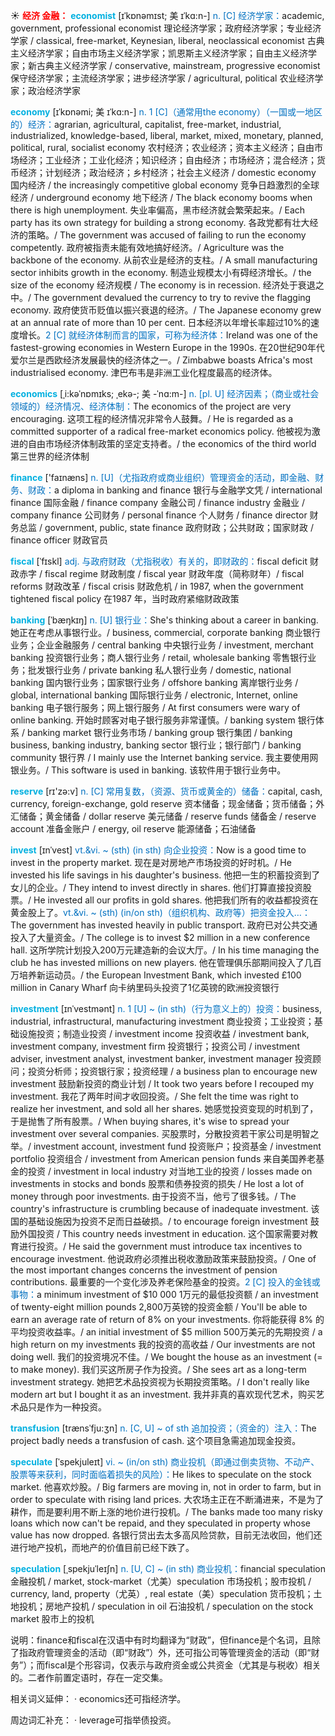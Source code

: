 ☀ <font color="red">**经济 金融：**</font>
<font color="sky blue">**economist**</font> [ɪˈkɒnəmɪst; 美 ɪˈkɑ:n-]
<font color="#0070c0">n. [C] 经济学家：</font>academic, government, professional economist 理论经济学家；政府经济学家；专业经济学家 / classical, free-market, Keynesian, liberal, neoclassical economist 古典主义经济学家；自由市场主义经济学家；凯恩斯主义经济学家；自由主义经济学家；新古典主义经济学家 / conservative, mainstream, progressive economist 保守经济学家；主流经济学家；进步经济学家 / agricultural, political 农业经济学家；政治经济学家

<font color="sky blue">**economy**</font> [ɪˈkɒnəmi; 美 ɪˈkɑ:n-]
<font color="#0070c0">n. 1 [C]（通常用the economy）（一国或一地区的）经济：</font>agrarian, agricultural, capitalist, free-market, industrial, industrialized, knowledge-based, liberal, market, mixed, monetary, planned, political, rural, socialist economy 农村经济；农业经济；资本主义经济；自由市场经济；工业经济；工业化经济；知识经济；自由经济；市场经济；混合经济；货币经济；计划经济；政治经济；乡村经济；社会主义经济 / domestic economy 国内经济 / the increasingly competitive global economy 竞争日趋激烈的全球经济 / underground economy 地下经济 / The black economy booms when there is high unemployment. 失业率偏高，黑市经济就会繁荣起来。/ Each party has its own strategy for building a strong economy. 各政党都有壮大经济的策略。/ The government was accused of failing to run the economy competently. 政府被指责未能有效地搞好经济。/ Agriculture was the backbone of the economy. 从前农业是经济的支柱。/ A small manufacturing sector inhibits growth in the economy. 制造业规模太小有碍经济增长。/ the size of the economy 经济规模 / The economy is in recession. 经济处于衰退之中。/ The government devalued the currency to try to revive the flagging economy. 政府使货币贬值以振兴衰退的经济。/ The Japanese economy grew at an annual rate of more than 10 per cent. 日本经济以年增长率超过10%的速度增长。<font color="#0070c0">2 [C] 就经济体制而言的国家，可称为经济体：</font>Ireland was one of the fastest-growing economies in Western Europe in the 1990s. 在20世纪90年代爱尔兰是西欧经济发展最快的经济体之一。/ Zimbabwe boasts Africa's most industrialised economy. 津巴布韦是非洲工业化程度最高的经济体。
           
<font color="sky blue">**economics**</font> [ˌi:kəˈnɒmɪks; ˌekə-; 美 -ˈnɑ:m-]
<font color="#0070c0">n. [pl. U] 经济因素；（商业或社会领域的）经济情况、经济体制：</font>The economics of the project are very encouraging. 这项工程的经济情况非常令人鼓舞。/ He is regarded as a committed supporter of a radical free-market economics policy. 他被视为激进的自由市场经济体制政策的坚定支持者。/ the economics of the third world 第三世界的经济体制
 
<font color="sky blue">**finance**</font> ['faɪnæns] 
<font color="#0070c0">n. [U]（尤指政府或商业组织）管理资金的活动，即金融、财务、财政：</font>a diploma in banking and finance 银行与金融学文凭 / international finance 国际金融 / finance company 金融公司 / finance industry 金融业 / company finance 公司财务 / personal finance 个人财务 / finance director 财务总监 / government, public, state finance 政府财政；公共财政；国家财政 / finance officer 财政官员 
           
<font color="sky blue">**fiscal**</font> [ˈfɪskl]
<font color="#0070c0">adj. 与政府财政（尤指税收）有关的，即财政的：</font>fiscal deficit 财政赤字 / fiscal regime 财政制度 / fiscal year 财政年度（简称财年）/ fiscal reforms 财政改革 / fiscal crisis 财政危机 / in 1987, when the government tightened fiscal policy 在1987 年，当时政府紧缩财政政策
           
<font color="sky blue">**banking**</font> [ˈbæŋkɪŋ]
<font color="#0070c0">n. [U] 银行业：</font>She's thinking about a career in banking. 她正在考虑从事银行业。/ business, commercial, corporate banking 商业银行业务；企业金融服务 / central banking 中央银行业务 / investment, merchant banking 投资银行业务；商人银行业务 / retail, wholesale banking 零售银行业务；批发银行业务 / private banking 私人银行业务 / domestic, national banking 国内银行业务；国家银行业务 / offshore banking 离岸银行业务 / global, international banking 国际银行业务 / electronic, Internet, online banking 电子银行服务；网上银行服务 / At first consumers were wary of online banking. 开始时顾客对电子银行服务非常谨慎。/ banking system 银行体系 / banking market 银行业务市场 / banking group 银行集团 / banking business, banking industry, banking sector 银行业；银行部门 / banking community 银行界 / I mainly use the Internet banking service. 我主要使用网银业务。/ This software is used in banking. 该软件用于银行业务中。

<font color="sky blue">**reserve**</font> [rɪ'zə:v] 
<font color="#0070c0">n. [C] 常用复数，（资源、货币或黄金的）储备：</font>capital, cash, currency, foreign-exchange, gold reserve 资本储备；现金储备；货币储备；外汇储备；黄金储备 / dollar reserve 美元储备 / reserve funds 储备金 / reserve account 准备金账户 / energy, oil reserve 能源储备；石油储备
                       
<font color="sky blue">**invest**</font> [ɪnˈvest]
<font color="#0070c0">vt.&vi. ~ (sth) (in sth) 向企业投资：</font>Now is a good time to invest in the property market. 现在是对房地产市场投资的好时机。/ He invested his life savings in his daughter's business. 他把一生的积蓄投资到了女儿的企业。/ They intend to invest directly in shares. 他们打算直接投资股票。/ He invested all our profits in gold shares. 他把我们所有的收益都投资在黄金股上了。<font color="#0070c0">vt.&vi. ~ (sth) (in/on sth)（组织机构、政府等）把资金投入…：</font>The government has invested heavily in public transport. 政府已对公共交通投入了大量资金。/ The college is to invest $2 million in a new conference hall. 这所学院计划投入200万元建造新的会议大厅。/ In his time managing the club he has invested millions on new players. 他在管理俱乐部期间投入了几百万培养新运动员。/ the European Investment Bank, which invested £100 million in Canary Wharf 向卡纳里码头投资了1亿英镑的欧洲投资银行

<font color="sky blue">**investment**</font> [ɪnˈvestmənt]
<font color="#0070c0">n. 1 [U] ~ (in sth)（行为意义上的）投资：</font>business, industrial, infrastructural, manufacturing investment 商业投资；工业投资；基础设施投资；制造业投资 / investment income 投资收益 / investment bank, investment company, investment firm 投资银行；投资公司 / investment adviser, investment analyst, investment banker, investment manager 投资顾问；投资分析师；投资银行家；投资经理 / a business plan to encourage new investment 鼓励新投资的商业计划 / It took two years before I recouped my investment. 我花了两年时间才收回投资。/ She felt the time was right to realize her investment, and sold all her shares. 她感觉投资变现的时机到了，于是抛售了所有股票。/ When buying shares, it's wise to spread your investment over several companies. 买股票时，分散投资若干家公司是明智之举。/ investment account, investment fund 投资账户；投资基金 / investment portfolio 投资组合 / investment from American pension funds 来自美国养老基金的投资 / investment in local industry 对当地工业的投资 / losses made on investments in stocks and bonds 股票和债券投资的损失 / He lost a lot of money through poor investments. 由于投资不当，他亏了很多钱。/ The country's infrastructure is crumbling because of inadequate investment. 该国的基础设施因为投资不足而日益破损。/ to encourage foreign investment 鼓励外国投资 / This country needs investment in education. 这个国家需要对教育进行投资。/ He said the government must introduce tax incentives to encourage investment. 他说政府必须推出税收激励政策来鼓励投资。/ One of the most important changes concerns the investment of pension contributions. 最重要的一个变化涉及养老保险基金的投资。<font color="#0070c0">2 [C] 投入的金钱或事物：</font>a minimum investment of $10 000 1万元的最低投资额 / an investment of twenty-eight million pounds 2,800万英镑的投资金额 / You'll be able to earn an average rate of return of 8% on your investments. 你将能获得 8% 的平均投资收益率。/ an initial investment of $5 million 500万美元的先期投资 / a high return on my investments 我的投资的高收益 / Our investments are not doing well. 我们的投资境况不佳。/ We bought the house as an investment (= to make money). 我们买这所房子作为投资。/ She sees art as a long-term investment strategy. 她把艺术品投资视为长期投资策略。/ I don't really like modern art but I bought it as an investment. 我并非真的喜欢现代艺术，购买艺术品只是作为一种投资。
                      
<font color="sky blue">**transfusion**</font> [trænsˈfju:ʒn]
<font color="#0070c0">n. [C, U] ~ of sth 追加投资；（资金的）注入：</font>The project badly needs a transfusion of cash. 这个项目急需追加现金投资。

<font color="sky blue">**speculate**</font> [ˈspekjuleɪt]
<font color="#0070c0">vi. ~ (in/on sth) 商业投机（即通过倒卖货物、不动产、股票等来获利，同时面临着损失的风险）：</font>He likes to speculate on the stock market. 他喜欢炒股。/ Big farmers are moving in, not in order to farm, but in order to speculate with rising land prices. 大农场主正在不断涌进来，不是为了耕作，而是要利用不断上涨的地价进行投机。/ The banks made too many risky loans which now can't be repaid, and they speculated in property whose value has now dropped. 各银行贷出去太多高风险贷款，目前无法收回，他们还进行地产投机，而地产的价值目前已经下跌了。
           
<font color="sky blue">**speculation**</font> [ˌspekjuˈleɪʃn]
<font color="#0070c0">n. [U, C] ~ (in sth) 商业投机：</font>financial speculation 金融投机 / market, stock-market（尤美）speculation 市场投机；股市投机 / currency, land, property（尤英）, real estate（美）speculation 货币投机；土地投机；房地产投机 / speculation in oil 石油投机 / speculation on the stock market 股市上的投机

说明：finance和fiscal在汉语中有时均翻译为“财政”，但finance是个名词，且除了指政府管理资金的活动（即“财政”）外，还可指公司等管理资金的活动（即“财务”）；而fiscal是个形容词，仅表示与政府资金或公共资金（尤其是与税收）相关的。二者作前置定语时，存在一定交集。

相关词义延伸：
· economics还可指经济学。

周边词汇补充：
· leverage可指举债投资。


